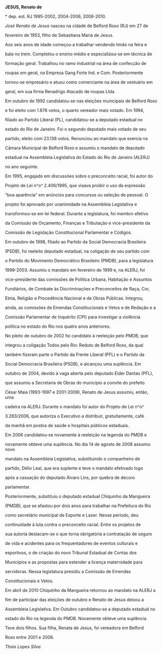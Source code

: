 **JESUS, Renato de**



\* dep. est. RJ 1995-2002, 2004-2006, 2008-2010.



*José Renato de Jesus* nasceu na cidade de Belford Roxo (RJ) em 27 de

fevereiro de 1953, filho de Sebastiana Maria de Jesus.



Aos seis anos de idade começou a trabalhar vendendo limão na feira e

bala no trem. Completou o ensino médio e especializou-se em técnica de

formação geral. Trabalhou no ramo industrial na área de confecção de

roupas em geral, na Empresa Gang Forte Ind. e Com. Posteriormente

tornou-se empresário e atuou como comerciante na área de vestuário em

geral, em sua firma Renadrigo Atacado de roupas Ltda.



Em outubro de 1992 candidatou-se nas eleições municipais de Belford Roxo

e foi eleito com 1.878 votos, o quarto vereador mais votado. Em 1994,

filiado ao Partido Liberal (PL), candidatou-se a deputado estadual no

estado do Rio de Janeiro. Foi o segundo deputado mais votado de seu

partido, eleito com 23.138 votos. Renunciou ao mandato que exercia na

Câmara Municipal de Belford Roxo e assumiu o mandato de deputado

estadual na Assembleia Legislativa do Estado do Rio de Janeiro (ALERJ)

no ano seguinte.



Em 1995, engajado em discussões sobre o preconceito racial, foi autor do

Projeto de Lei n^o^ 2.406/1995, que visava proibir o uso da expressão

“boa aparência” em anúncios para concursos ou seleção de pessoal. O

projeto foi aprovado por unanimidade na Assembleia Legislativa e

transformou-se em lei federal. Durante a legislatura, foi membro efetivo

da Comissão de Orçamento, Finanças e Tributação e vice-presidente da

Comissão de Legislação Constitucional Parlamentar e Códigos.



Em outubro de 1998, filiado ao Partido da Social Democracia Brasileira

(PSDB), foi reeleito deputado estadual, na coligação de seu partido com

o Partido do Movimento Democrático Brasileiro (PMDB), para a legislatura

1999-2003. Assumiu o mandato em fevereiro de 1999 e, na ALERJ, foi

vice-presidente das comissões de Política Urbana, Habitação e Assuntos

Fundiários, de Combate às Discriminações e Preconceitos de Raça, Cor,

Etnia, Religião e Procedência Nacional e de Obras Públicas. Integrou,

ainda, as comissões de Emendas Constitucionais e Vetos e de Redação e a

Comissão Parlamentar de Inquérito (CPI) para investigar a violência

política no estado do Rio nos quatro anos anteriores.



No pleito de outubro de 2002 foi candidato à reeleição pelo PMDB, que

integrou a coligação Todos pelo Rio: Reduto de Belford Roxo, da qual

também fizeram parte o Partido da Frente Liberal (PFL) e o Partido da

Social Democracia Brasileira (PSDB), e alcançou uma suplência. Em

outubro de 2004, devido à vaga aberta pelo deputado Eider Dantas (PFL),

que assumiu a Secretaria de Obras do município a convite do prefeito

César Maia (1993-1997 e 2001-2009), Renato de Jesus assumiu, então, uma

cadeira na ALERJ. Durante o mandato foi autor do Projeto de Lei n^o^

3.283/2006, que autoriza o Executivo a distribuir, gratuitamente, café

da manhã em postos de saúde e hospitais públicos estaduais.



Em 2006 candidatou-se novamente à reeleição na legenda do PMDB e

novamente obteve uma suplência. No dia 14 de agosto de 2008 assumiu novo

mandato na Assembleia Legislativa, substituindo o companheiro de

partido, Délio Leal, que era suplente e teve o mandato efetivado logo

após a cassação do deputado Álvaro Lins, por quebra de decoro

parlamentar.



Posteriormente, substituiu o deputado estadual Chiquinho da Mangueira

(PMDB), que se afastou por dois anos para trabalhar na Prefeitura do Rio

como secretário municipal de Esporte e Lazer. Nesse período, deu

continuidade à luta contra o preconceito racial. Entre os projetos de

sua autoria destacam-se o que torna obrigatória a contratação de seguro

de vida e acidentes para os frequentadores de eventos culturais e

esportivos, o de criação do novo Tribunal Estadual de Contas dos

Municípios e as propostas para estender a licença maternidade para

servidoras. Nessa legislatura presidiu a Comissão de Emendas

Constitucionais e Vetos.



Em abril de 2010 Chiquinho da Mangueira retornou ao mandato na ALERJ a

fim de participar das eleições de outubro e Renato de Jesus deixou a

Assembleia Legislativa. Em Outubro candidatou-se a deputado estadual no

estado do Rio na legenda do PMDB. Novamente obteve uma suplência.



Teve dois filhos. Sua filha, Renata de Jesus, foi vereadora em Belford

Roxo entre 2001 e 2008.



*Thais Lopes Silva*



